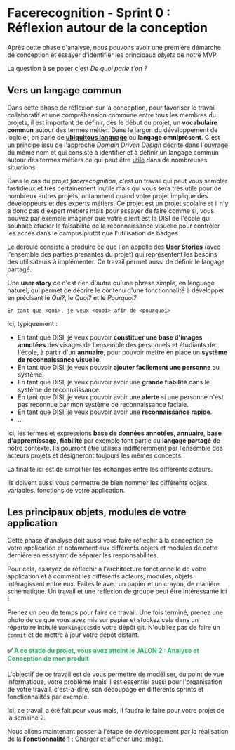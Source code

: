 # Facerecognition - Sprint 0 : Réflexion autour de la conception

Après cette phase d'analyse, nous pouvons avoir une première démarche de conception et essayer d'identifier les principaux *objets* de notre MVP. 

La question à se poser c'est *De quoi parle t'on ?* 

## Vers un langage commun

Dans cette phase de réflexion sur la conception, pour favoriser le travail collaboratif et une compréhension commune entre tous les membres du projets, il est important de définir, dès le début du projet, un **vocabulaire commun** autour des termes métier. Dans le jargon du développement de logiciel, on parle de [**ubiquitous language**](http://referentiel.institut-agile.fr/ubiquitous.html) ou **langage omniprésent**. C'est un principe issu de l'approche *Domain Driven Design* décrite dans l'[ouvrage](https://github.com/p0w34007/ebooks/blob/master/Eric%20Evans%202003%20-%20Domain-Driven%20Design%20-%20Tackling%20Complexity%20in%20the%20Heart%20of%20Software.pdf) du même nom et qui consiste à identifier et à définir un langage commun autour des termes métiers ce qui peut être [utile](https://promyze.com/pourquoi-lire-red-book-domain-driven-design/) dans de nombreuses situations.


Dans le cas du projet *facerecognition*, c'est un travail qui peut vous sembler fastidieux et très certainement inutile mais qui vous sera très utile pour de nombreux autres projets, notamment quand votre projet implique des développeurs et des experts métiers. Ce projet est un projet scolaire et il n'y a donc pas d'expert métiers mais pour essayer de faire comme si, vous pouvez par exemple imaginer que votre client est la DISI de l'école qui souhaite étudier la faisabilité de la reconnaissance visuelle pour contrôler les accès dans le campus plutôt que l'utilisation de badges.

Le déroulé consiste à produire ce que l'on appelle des [**User Stories**](https://en.wikipedia.org/wiki/User_story) (avec l'ensemble des parties prenantes du projet) qui représentent les besoins des utilisateurs à implémenter. Ce travail permet aussi de définir le langage partagé.

Une **user story** ce n'est rien d'autre qu'une phrase simple, en language naturel, qui permet de décrire le contenu d'une fonctionnalité à développer en précisant le *Qui?*, le *Quoi?* et le *Pourquoi?*

 `En tant que <qui>, je veux <quoi> afin de <pourquoi>`

Ici, typiquement : 

+ En tant que DISI, je veux pouvoir **constituer une base d'images annotées** des visages de l'ensemble des personnels et étudiants de l'école, à partir d'un **annuaire**, pour pouvoir mettre en place un **système de reconnaissance visuelle**.
+ En tant que DISI, je veux pouvoir **ajouter facilement une personne** au système.
+ En tant que DISI, je veux pouvoir avoir une **grande fiabilité** dans le système de reconnaissance. 
+ En tant que DISI, je veux pouvoir avoir une **alerte** si une personne n'est pas reconnue par mon système de reconnaissance faciale.
+ En tant que DISI, je veux pouvoir avoir une **reconnaissance rapide**.
+ ... 


Ici, les termes et expressions **base de données annotées**, **annuaire**, **base d'apprentissage**, **fiabilité** par exemple font partie du **langage partagé** de notre contexte. Ils pourront être utilisés indifféremment par l’ensemble des acteurs projets et désigneront toujours les mêmes concepts.

La finalité ici est de simplifier les échanges entre les différents acteurs.

Ils doivent aussi vous permettre de bien nommer les différents objets, variables, fonctions de votre application.

## Les principaux objets, modules de votre application

Cette phase d'analyse doit aussi vous faire réflechir à la conception de votre application et notamment aux différents objets et modules de cette dernière en essayant de séparer les responsabilités. 

Pour cela, essayez de réflechir à l'architecture fonctionnelle de votre application et à comment les différents acteurs, modules, objets intéragissent entre eux. Faites le avec un papier et un crayon, de manière schématique. Un travail et une reflexion de groupe peut être intéressante ici !

Prenez un peu de temps pour faire ce travail. Une fois terminé, prenez une photo de ce que vous avez mis sur papier et stockez cela dans un répertoire intitulé `WorkingDocs`de votre dépôt git. N'oubliez pas de faire un `commit` et de mettre à jour votre dépôt distant.


#### :white_check_mark: <span style="color: #26B260">A ce stade du projet, vous avez atteint le JALON 2 : Analyse et Conception de mon produit </span> 
 
L'objectif de ce travail est de vous permettre de modéliser, du point de vue informatique, votre problème mais il est essentiel aussi pour l'organisation de votre travail, c'est-à-dire, son découpage en différents sprints et fonctionnalités par exemple. 

Ici, ce travail a été fait pour vous mais, il faudra le faire pour votre projet de la semaine 2.



Nous allons maintenant passer à l'étape de développement par la réalisation de la [**Fonctionnalité 1** : Charger et afficher une image.](./Facerecognition_S1_displayimage.md)
